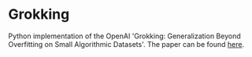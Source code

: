 # Grokking
Python implementation of the OpenAI 'Grokking: Generalization Beyond Overfitting on Small Algorithmic Datasets'. The paper can be found [here](https://arxiv.org/abs/2201.02177).
